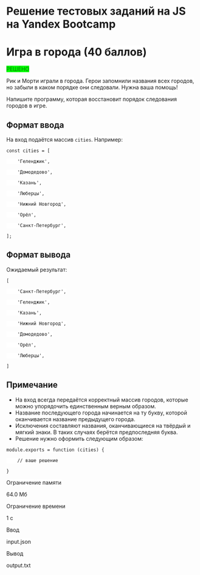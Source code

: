 <h1 style="margin-left:0cm; margin-right:0cm">Решение тестовых заданий на JS на Yandex Bootcamp&nbsp;</h1>

<h1 style="margin-left:0cm; margin-right:0cm"><font style="background-color:white">Игра в города (40 баллов)&nbsp;</font></h1>

<p><font color="#008000"><span style="background-color:#00ff00"><font style="background-color:#00ff00">РЕШЕНО</font></span></font></p>

<p style="margin-left:0cm; margin-right:0cm"><font style="background-color:white">Рик и Морти играли в города. Герои запомнили названия всех городов, но забыли в каком порядке они следовали. Нужна ваша помощь!</font></p>

<p style="margin-left:0cm; margin-right:0cm"><font style="background-color:white">Напишите программу, которая восстановит порядок следования городов в игре.</font></p>

<h2 style="margin-left:0cm; margin-right:0cm">Формат ввода</h2>

<p style="margin-left:0cm; margin-right:0cm"><font style="background-color:white">На вход подаётся массив <code>cities</code>. Например:</font></p>

<pre><font style="background-color:white"><code>const cities = [</code></font></pre>

<pre><font style="background-color:white"><code>&nbsp;&nbsp;&nbsp; &#39;Геленджик&#39;,</code></font></pre>

<pre><font style="background-color:white"><code>&nbsp;&nbsp;&nbsp; &#39;Домодедово&#39;,</code></font></pre>

<pre><font style="background-color:white"><code>&nbsp;&nbsp;&nbsp; &#39;Казань&#39;,</code></font></pre>

<pre><font style="background-color:white"><code>&nbsp;&nbsp;&nbsp; &#39;Люберцы&#39;,</code></font></pre>

<pre><font style="background-color:white"><code>&nbsp;&nbsp;&nbsp; &#39;Нижний Новгород&#39;,</code></font></pre>

<pre><font style="background-color:white"><code>&nbsp;&nbsp;&nbsp; &#39;Орёл&#39;,</code></font></pre>

<pre><font style="background-color:white"><code>&nbsp;&nbsp;&nbsp; &#39;Санкт-Петербург&#39;,</code></font></pre>

<pre><font style="background-color:white"><code>];</code></font></pre>

<h2 style="margin-left:0cm; margin-right:0cm">Формат вывода</h2>

<p style="margin-left:0cm; margin-right:0cm"><font style="background-color:white">Ожидаемый результат:</font></p>

<pre><font style="background-color:white"><code>[</code></font></pre>

<pre><font style="background-color:white"><code>&nbsp;&nbsp;&nbsp; &#39;Санкт-Петербург&#39;,</code></font></pre>

<pre><font style="background-color:white"><code>&nbsp;&nbsp;&nbsp; &#39;Геленджик&#39;,</code></font></pre>

<pre><font style="background-color:white"><code>&nbsp;&nbsp;&nbsp; &#39;Казань&#39;,</code></font></pre>

<pre><font style="background-color:white"><code>&nbsp;&nbsp;&nbsp; &#39;Нижний Новгород&#39;,</code></font></pre>

<pre><font style="background-color:white"><code>&nbsp;&nbsp;&nbsp; &#39;Домодедово&#39;,</code></font></pre>

<pre><font style="background-color:white"><code>&nbsp;&nbsp;&nbsp; &#39;Орёл&#39;,</code></font></pre>

<pre><font style="background-color:white"><code>&nbsp;&nbsp;&nbsp; &#39;Люберцы&#39;,</code></font></pre>

<pre><font style="background-color:white"><code>]</code></font></pre>

<h2 style="margin-left:0cm; margin-right:0cm">Примечание</h2>

<ul>
	<li><font style="background-color:white">На вход всегда передаётся корректный массив городов, которые можно упорядочить единственным верным образом.</font></li>
	<li><font style="background-color:white">Название последующего города начинается на ту букву, которой оканчивается название предыдущего города.</font></li>
	<li><font style="background-color:white">Исключения составляют названия, оканчивающиеся на твёрдый и мягкий знаки. В таких случаях берётся предпоследняя буква.</font></li>
	<li><font style="background-color:white">Решение нужно оформить следующим образом:</font></li>
</ul>

<pre><font style="background-color:white"><code>module.exports = function (cities) {</code></font></pre>

<pre><font style="background-color:white"><code>&nbsp;&nbsp;&nbsp; // ваше</code><code> решение</code></font></pre>

<pre><font style="background-color:white"><code>}</code></font></pre>

<p><font style="background-color:white">Ограничение памяти</font></p>

<p><font style="background-color:white">64.0 Мб</font></p>

<p><font style="background-color:white">Ограничение времени</font></p>

<p><font style="background-color:white">1 с</font></p>

<p><font style="background-color:white">Ввод</font></p>

<p><font style="background-color:white">input.json</font></p>

<p><font style="background-color:white">Вывод</font></p>

<p><font style="background-color:white">output.txt</font></p>
